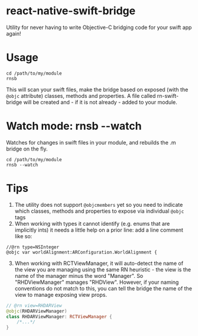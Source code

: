 # react-native-swift-bridge

Utility for never having to write Objective-C bridging code for your swift app again!

# Usage

```
cd /path/to/my/module
rnsb
```

This will scan your swift files, make the bridge based on exposed (with the `@objc` attribute) classes, methods and properties. A file called rn-swift-bridge will be created and - if it is not already - added to your module.

# Watch mode: rnsb --watch

Watches for changes in swift files in your module, and rebuilds the .m bridge on the fly.

```
cd /path/to/my/module
rnsb --watch
```

# Tips

1.  The utility does not support `@objcmembers` yet so you need to indicate which classes, methods and properties to expose via individual `@objc` tags
2.  When working with types it cannot identify (e.g. enums that are implicitly ints) it needs a little help on a prior line: add a line comment like so:

```
//@rn type=NSInteger
@objc var worldAlignment:ARConfiguration.WorldAlignment {
```

3.  When working with RCTViewManager, it will auto-detect the name of the view you are managing using the same RN heuristic - the view is the name of the manager minus the word "Manager". So "RHDViewManager" manages "RHDView". However, if your naming conventions do not match to this, you can tell the bridge the name of the view to manage exposing view props.

```swift
// @rn view=RHDARView
@objc(RHDARViewManager)
class RHDARViewManager: RCTViewManager {
    /*...*/
}
```
